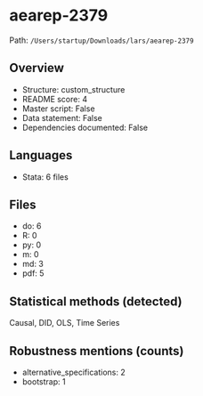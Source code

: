 # aearep-2379

Path: `/Users/startup/Downloads/lars/aearep-2379`

## Overview
- Structure: custom_structure
- README score: 4
- Master script: False
- Data statement: False
- Dependencies documented: False

## Languages
- Stata: 6 files

## Files
- do: 6
- R: 0
- py: 0
- m: 0
- md: 3
- pdf: 5

## Statistical methods (detected)
Causal, DID, OLS, Time Series

## Robustness mentions (counts)
- alternative_specifications: 2
- bootstrap: 1